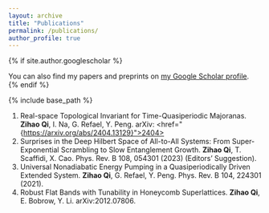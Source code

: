 ```yaml
---
layout: archive
title: "Publications"
permalink: /publications/
author_profile: true
---
```


{% if site.author.googlescholar %}
  <div class="wordwrap">You can also find my papers and preprints on <a href="{{site.author.googlescholar}}">my Google Scholar profile</a>.</div>
{% endif %}

{% include base_path %}

1. Real-space Topological Invariant for Time-Quasiperiodic Majoranas.
  **Zihao Qi**, I. Na, G. Refael, Y. Peng. arXiv: <href="{https://arxiv.org/abs/2404.13129}">2404>
2. Surprises in the Deep Hilbert Space of All-to-All Systems: From Super-Exponential Scrambling to Slow Entanglement Growth.
  **Zihao Qi**, T. Scaffidi, X. Cao. Phys. Rev. B 108, 054301 (2023) (Editors’ Suggestion).
3. Universal Nonadiabatic Energy Pumping in a Quasiperiodically Driven Extended System.
  **Zihao Qi**, G. Refael, Y. Peng. Phys. Rev. B 104, 224301 (2021).
4. Robust Flat Bands with Tunability in Honeycomb Superlattices.
  **Zihao Qi**, E. Bobrow, Y. Li. arXiv:2012.07806.
